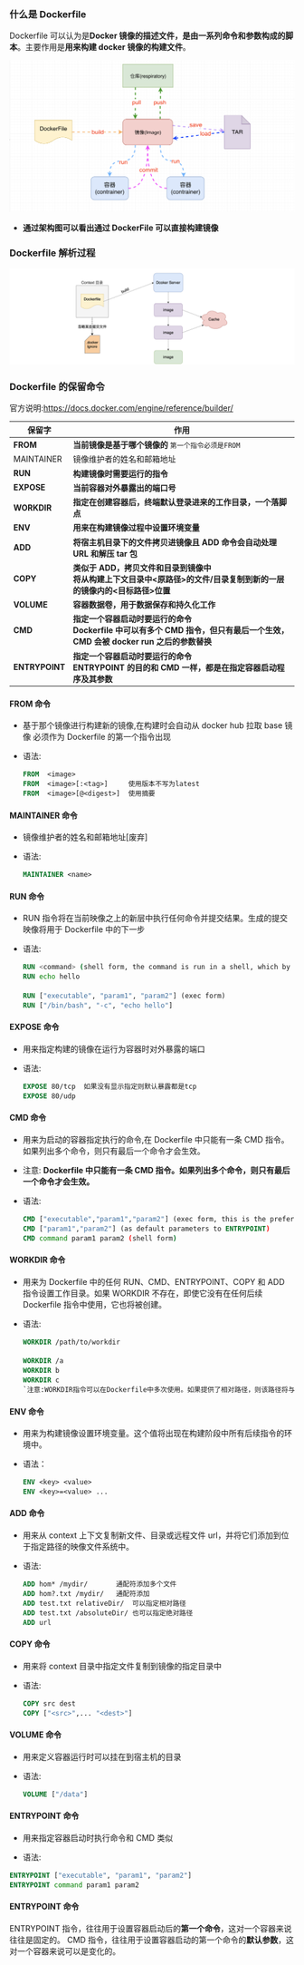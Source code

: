 ### 什么是 Dockerfile

Dockerfile 可以认为是**Docker 镜像的描述文件，是由一系列命令和参数构成的脚本**。主要作用是**用来构建 docker 镜像的构建文件**。

![image-20200404111908085](https://raw.githubusercontent.com/liaohui5/images/main/images/202206131634719.png)

- **通过架构图可以看出通过 DockerFile 可以直接构建镜像**

### Dockerfile 解析过程

![image-20200603181253804](https://raw.githubusercontent.com/liaohui5/images/main/images/202206131634910.png)

### Dockerfile 的保留命令

官方说明:https://docs.docker.com/engine/reference/builder/

| 保留字         | 作用                                                                                                                            |
| -------------- | ------------------------------------------------------------------------------------------------------------------------------- |
| **FROM**       | **当前镜像是基于哪个镜像的** `第一个指令必须是FROM`                                                                             |
| MAINTAINER     | 镜像维护者的姓名和邮箱地址                                                                                                      |
| **RUN**        | **构建镜像时需要运行的指令**                                                                                                    |
| **EXPOSE**     | **当前容器对外暴露出的端口号**                                                                                                  |
| **WORKDIR**    | **指定在创建容器后，终端默认登录进来的工作目录，一个落脚点**                                                                    |
| **ENV**        | **用来在构建镜像过程中设置环境变量**                                                                                            |
| **ADD**        | **将宿主机目录下的文件拷贝进镜像且 ADD 命令会自动处理 URL 和解压 tar 包**                                                       |
| **COPY**       | **类似于 ADD，拷贝文件和目录到镜像中<br/>将从构建上下文目录中<原路径>的文件/目录复制到新的一层的镜像内的<目标路径>位置**        |
| **VOLUME**     | **容器数据卷，用于数据保存和持久化工作**                                                                                        |
| **CMD**        | **指定一个容器启动时要运行的命令<br/>Dockerfile 中可以有多个 CMD 指令，但只有最后一个生效，CMD 会被 docker run 之后的参数替换** |
| **ENTRYPOINT** | **指定一个容器启动时要运行的命令<br/>ENTRYPOINT 的目的和 CMD 一样，都是在指定容器启动程序及其参数**                             |

#### FROM 命令

- 基于那个镜像进行构建新的镜像,在构建时会自动从 docker hub 拉取 base 镜像 必须作为 Dockerfile 的第一个指令出现

- 语法:

  ```dockerfile
  FROM  <image>
  FROM  <image>[:<tag>]     使用版本不写为latest
  FROM  <image>[@<digest>]  使用摘要
  ```

#### MAINTAINER 命令

- 镜像维护者的姓名和邮箱地址[废弃]

- 语法:

  ```dockerfile
  MAINTAINER <name>
  ```

#### RUN 命令

- RUN 指令将在当前映像之上的新层中执行任何命令并提交结果。生成的提交映像将用于 Dockerfile 中的下一步

- 语法:

  ```dockerfile
  RUN <command> (shell form, the command is run in a shell, which by default is /bin/sh -c on Linux or cmd /S /C on Windows)
  RUN echo hello
  
  RUN ["executable", "param1", "param2"] (exec form)
  RUN ["/bin/bash", "-c", "echo hello"]
  ```

#### EXPOSE 命令

- 用来指定构建的镜像在运行为容器时对外暴露的端口

- 语法:

  ```dockerfile
  EXPOSE 80/tcp  如果没有显示指定则默认暴露都是tcp
  EXPOSE 80/udp
  ```

#### CMD 命令

- 用来为启动的容器指定执行的命令,在 Dockerfile 中只能有一条 CMD 指令。如果列出多个命令，则只有最后一个命令才会生效。

- 注意: **Dockerfile 中只能有一条 CMD 指令。如果列出多个命令，则只有最后一个命令才会生效。**

- 语法:

  ```dockerfile
  CMD ["executable","param1","param2"] (exec form, this is the preferred form)
  CMD ["param1","param2"] (as default parameters to ENTRYPOINT)
  CMD command param1 param2 (shell form)
  ```

#### WORKDIR 命令

- 用来为 Dockerfile 中的任何 RUN、CMD、ENTRYPOINT、COPY 和 ADD 指令设置工作目录。如果 WORKDIR 不存在，即使它没有在任何后续 Dockerfile 指令中使用，它也将被创建。

- 语法:

  ```dockerfile
  WORKDIR /path/to/workdir
  
  WORKDIR /a
  WORKDIR b
  WORKDIR c
  `注意:WORKDIR指令可以在Dockerfile中多次使用。如果提供了相对路径，则该路径将与先前WORKDIR指令的路径相对`
  ```

#### ENV 命令

- 用来为构建镜像设置环境变量。这个值将出现在构建阶段中所有后续指令的环境中。

- 语法：

  ```dockerfile
  ENV <key> <value>
  ENV <key>=<value> ...
  ```

#### ADD 命令

- 用来从 context 上下文复制新文件、目录或远程文件 url，并将它们添加到位于指定路径的映像文件系统中。

- 语法:

  ```dockerfile
  ADD hom* /mydir/       通配符添加多个文件
  ADD hom?.txt /mydir/   通配符添加
  ADD test.txt relativeDir/  可以指定相对路径
  ADD test.txt /absoluteDir/ 也可以指定绝对路径
  ADD url
  ```

#### COPY 命令

- 用来将 context 目录中指定文件复制到镜像的指定目录中

- 语法:

  ```dockerfile
  COPY src dest
  COPY ["<src>",... "<dest>"]
  ```

#### VOLUME 命令

- 用来定义容器运行时可以挂在到宿主机的目录

- 语法:

  ```dockerfile
  VOLUME ["/data"]
  ```

#### ENTRYPOINT 命令

- 用来指定容器启动时执行命令和 CMD 类似

- 语法:

```dockerfile
ENTRYPOINT ["executable", "param1", "param2"]
ENTRYPOINT command param1 param2
```

#### ENTRYPOINT 命令

ENTRYPOINT 指令，往往用于设置容器启动后的**第一个命令**，这对一个容器来说往往是固定的。
CMD 指令，往往用于设置容器启动的第一个命令的**默认参数**，这对一个容器来说可以是变化的。
